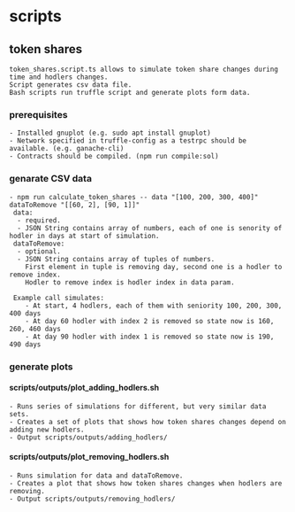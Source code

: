 # scripts

## token shares
    token_shares.script.ts allows to simulate token share changes during time and hodlers changes.
    Script generates csv data file.
    Bash scripts run truffle script and generate plots form data.

### prerequisites
    - Installed gnuplot (e.g. sudo apt install gnuplot)
    - Network specified in truffle-config as a testrpc should be available. (e.g. ganache-cli)
    - Contracts should be compiled. (npm run compile:sol)

### genarate CSV data
    - npm run calculate_token_shares -- data "[100, 200, 300, 400]" dataToRemove "[[60, 2], [90, 1]]"
     data:
      - required.
      - JSON String contains array of numbers, each of one is senority of hodler in days at start of simulation.
     dataToRemove:
      - optional.
      - JSON String contains array of tuples of numbers.
        First element in tuple is removing day, second one is a hodler to remove index.
        Hodler to remove index is hodler index in data param.

     Example call simulates:
        - At start, 4 hodlers, each of them with seniority 100, 200, 300, 400 days
        - At day 60 hodler with index 2 is removed so state now is 160, 260, 460 days
        - At day 90 hodler with index 1 is removed so state now is 190, 490 days

### generate plots
#### scripts/outputs/plot_adding_hodlers.sh
    - Runs series of simulations for different, but very similar data sets.
    - Creates a set of plots that shows how token shares changes depend on adding new hodlers.
    - Output scripts/outputs/adding_hodlers/
#### scripts/outputs/plot_removing_hodlers.sh
    - Runs simulation for data and dataToRemove.
    - Creates a plot that shows how token shares changes when hodlers are removing.
    - Output scripts/outputs/removing_hodlers/
